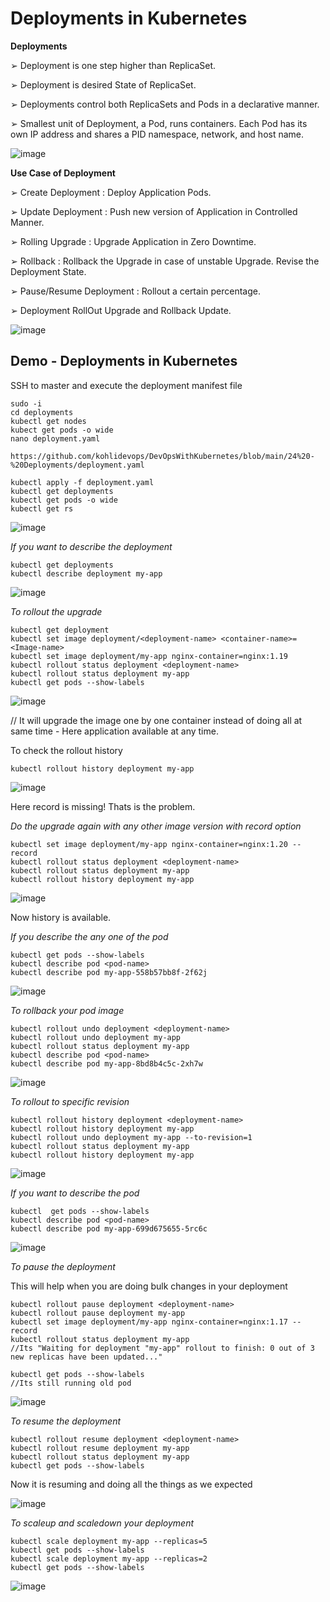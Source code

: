 # Deployments in Kubernetes

**Deployments**

➢ Deployment is one step higher than ReplicaSet.

➢ Deployment is desired State of ReplicaSet.

➢ Deployments control both ReplicaSets and Pods in a declarative manner.

➢ Smallest unit of Deployment, a Pod, runs containers. Each Pod has its own IP address and shares a PID namespace, network, and host name.

![image](https://github.com/user-attachments/assets/55c54784-4439-4237-b462-d516e2111f3b)

**Use Case of Deployment**

➢ Create Deployment : Deploy Application Pods.

➢ Update Deployment : Push new version of Application in Controlled Manner.

➢ Rolling Upgrade : Upgrade Application in Zero Downtime.

➢ Rollback : Rollback the Upgrade in case of unstable Upgrade. Revise the Deployment State.

➢ Pause/Resume Deployment : Rollout a certain percentage.

➢ Deployment RollOut Upgrade and Rollback Update.

![image](https://github.com/user-attachments/assets/71fceb08-8fce-45f5-9ee3-acaf57c27de0)

## Demo - Deployments in Kubernetes

SSH to master and execute the deployment manifest file

```
sudo -i
cd deployments
kubectl get nodes
kubect get pods -o wide
nano deployment.yaml

https://github.com/kohlidevops/DevOpsWithKubernetes/blob/main/24%20-%20Deployments/deployment.yaml

kubectl apply -f deployment.yaml
kubectl get deployments
kubectl get pods -o wide
kubectl get rs
```

![image](https://github.com/user-attachments/assets/395a968a-940c-496f-882f-8a7c020ff6ac)

_If you want to describe the deployment_

```
kubectl get deployments
kubectl describe deployment my-app
```

![image](https://github.com/user-attachments/assets/c77cb9a4-7e7d-4fda-a125-5b3584110e2f)

_To rollout the upgrade_

```
kubectl get deployment
kubectl set image deployment/<deployment-name> <container-name>=<Image-name>
kubectl set image deployment/my-app nginx-container=nginx:1.19
kubectl rollout status deployment <deployment-name>
kubectl rollout status deployment my-app
kubectl get pods --show-labels
```

![image](https://github.com/user-attachments/assets/d0f7244b-412a-4565-b01e-304c5180e2c4)

// It will upgrade the image one by one container instead of doing all at same time - Here application available at any time.

To check the rollout history

```
kubectl rollout history deployment my-app
```

![image](https://github.com/user-attachments/assets/48dbe2d6-3ba3-45d7-a66f-70bfffcddf6f)

Here record is missing! Thats is the problem. 

_Do the upgrade again with any other image version with record option_

```
kubectl set image deployment/my-app nginx-container=nginx:1.20 --record
kubectl rollout status deployment <deployment-name>
kubectl rollout status deployment my-app
kubectl rollout history deployment my-app
```

![image](https://github.com/user-attachments/assets/765dea99-6da5-4fe2-9ef9-bcdac7820e64)

Now history is available.

_If you describe the any one of the pod_

```
kubectl get pods --show-labels
kubectl describe pod <pod-name>
kubectl describe pod my-app-558b57bb8f-2f62j
```

![image](https://github.com/user-attachments/assets/b794394d-fb45-4877-8d5f-cbd70d36c856)

_To rollback your pod image_

```
kubectl rollout undo deployment <deployment-name>
kubectl rollout undo deployment my-app
kubectl rollout status deployment my-app
kubectl describe pod <pod-name>
kubectl describe pod my-app-8bd8b4c5c-2xh7w
```

![image](https://github.com/user-attachments/assets/f6c631fd-3fe2-4479-8f16-1f60e6bfb049)

_To rollout to specific revision_

```
kubectl rollout history deployment <deployment-name>
kubectl rollout history deployment my-app
kubectl rollout undo deployment my-app --to-revision=1
kubectl rollout status deployment my-app
kubectl rollout history deployment my-app
```

![image](https://github.com/user-attachments/assets/062a7ee3-d3de-4c7f-ad3c-3119731e8790)

_If you want to describe the pod_

```
kubectl  get pods --show-labels
kubectl describe pod <pod-name>
kubectl describe pod my-app-699d675655-5rc6c
```

![image](https://github.com/user-attachments/assets/8d5e0e88-74e4-44c2-b4d8-7194f72217df)


_To pause the deployment_

This will help when you are doing bulk changes in your deployment

```
kubectl rollout pause deployment <deployment-name>
kubectl rollout pause deployment my-app
kubectl set image deployment/my-app nginx-container=nginx:1.17 --record
kubectl rollout status deployment my-app
//Its "Waiting for deployment "my-app" rollout to finish: 0 out of 3 new replicas have been updated..."

kubectl get pods --show-labels
//Its still running old pod
```

![image](https://github.com/user-attachments/assets/99569c41-7fcc-4bc1-ac65-71b8a305033a)

_To resume the deployment_

```
kubectl rollout resume deployment <deployment-name>
kubectl rollout resume deployment my-app
kubectl rollout status deployment my-app
kubectl get pods --show-labels
```

Now it is resuming and doing all the things as we expected

![image](https://github.com/user-attachments/assets/68ad005b-3df5-49f0-8189-0402066abff1)

_To scaleup and scaledown your deployment_

```
kubectl scale deployment my-app --replicas=5
kubectl get pods --show-labels
kubectl scale deployment my-app --replicas=2
kubectl get pods --show-labels
```

![image](https://github.com/user-attachments/assets/92adb227-2dde-4520-9d8e-ad1a0ae293eb)



